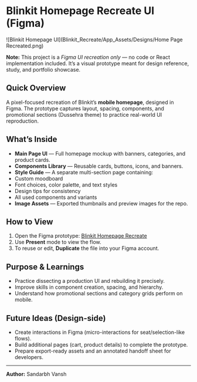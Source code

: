 # Blinkit Homepage Recreate UI (Figma)


![Blinkit Homepage UI](Blinkit_Recreate/App_Assets/Designs/Home Page Recreated.png)


**Note:** This project is a *Figma UI recreation only* — no code or React implementation included. It’s a visual prototype meant for design reference, study, and portfolio showcase.


## Quick Overview
A pixel-focused recreation of Blinkit’s **mobile homepage**, designed in Figma. The prototype captures layout, spacing, components, and promotional sections (Dussehra theme) to practice real-world UI reproduction.


## What’s Inside
- **Main Page UI** — Full homepage mockup with banners, categories, and product cards.
- **Components Library** — Reusable cards, buttons, icons, and banners.
- **Style Guide** — A separate multi-section page containing:
- Custom moodboard
- Font choices, color palette, and text styles
- Design tips for consistency
- All used components and variants
- **Image Assets** — Exported thumbnails and preview images for the repo.


## How to View
1. Open the Figma prototype: [Blinkit Homepage Recreate](https://www.figma.com/design/tOQ2ZNPhVoZBHnDcabCdgS/Blinkit-Homepage-Recreate?node-id=0-1&t=Zn4JnsK5VTj4olWw-1)
2. Use **Present** mode to view the flow.
3. To reuse or edit, **Duplicate** the file into your Figma account.


## Purpose & Learnings
- Practice dissecting a production UI and rebuilding it precisely.
- Improve skills in component creation, spacing, and hierarchy.
- Understand how promotional sections and category grids perform on mobile.


## Future Ideas (Design-side)
- Create interactions in Figma (micro-interactions for seat/selection-like flows).
- Build additional pages (cart, product details) to complete the prototype.
- Prepare export-ready assets and an annotated handoff sheet for developers.


---


**Author:** Sandarbh Vansh
